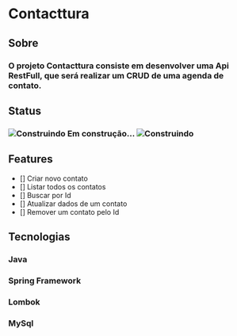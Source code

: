 # Contacttura

## Sobre

### O projeto Contacttura consiste em desenvolver uma Api RestFull, que será realizar um CRUD de uma agenda de contato.

## Status

### ![Construindo](..\assets\img\loading) Em construção... ![Construindo](..\assets\img\loading)

## Features

- [] Criar novo contato
- [] Listar todos os contatos
- [] Buscar por Id
- [] Atualizar dados de um contato
- [] Remover um contato pelo Id

## Tecnologias

### Java
### Spring Framework
### Lombok
### MySql